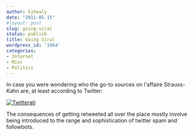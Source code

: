 ```yaml
---
author: kjhealy
date: "2011-05-15"
#layout: post
slug: going-viral
status: publish
title: Going Viral
wordpress_id: '1964'
categories:
- Internet
- Misc
- Politics
---
```


In case you were wondering who the go-to sources on l'affaire Strauss-Kahn are, at least according to Twitter:

[![Twitterati](https://kieranhealy.org/files/misc/dsk3.jpg)](https://kieranhealy.org/files/misc/dsk3.jpg)

The consequences of getting retweeted all over the place mostly involve being introduced to the range and sophistication of twitter spam and followbots.
